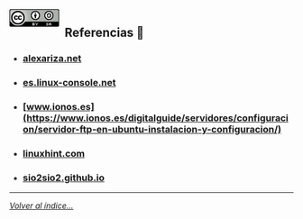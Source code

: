 <img src="../imagenes/MI-LICENCIA88x31.png" style="float: left; margin-right: 10px;" />

## Referencias 👀

- ### [alexariza.net](https://alexariza.net/tutorial/comandos-basicos-para-la-configuracion-de-vsftpd-en-ubuntu/)
- ### [es.linux-console.net](https://es.linux-console.net/?p=757)
- ### [www.ionos.es](https://www.ionos.es/digitalguide/servidores/configuracion/servidor-ftp-en-ubuntu-instalacion-y-configuracion/)
- ### [linuxhint.com](https://linuxhint.com/vsftpd_chroot_home_dir/)
- ### [sio2sio2.github.io](https://sio2sio2.github.io/doc-linux/07.serre/01.ftp/02.vsftpd.html)

________________________________________
*[Volver al índice...](../README.md)*